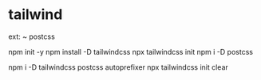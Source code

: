 # tailwind

ext:
~ postcss

npm init -y
npm install -D tailwindcss
npx tailwindcss init
npm i -D postcss
<!-- npm install postcss postcss-cli autoprefixer -->
npm i -D tailwindcss postcss autoprefixer
npx tailwindcss init
clear